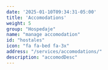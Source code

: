 ```yaml
---
date: '2025-01-10T09:34:31-05:00'
title: 'Accomodations'
weight: 5
group: "Hospedaje"
name: "manage accomodation"
id: "hostales"
icon: "fa fa-bed fa-3x"
address: "/services/accomodations/"
description: "accomodDesc"
---
```

